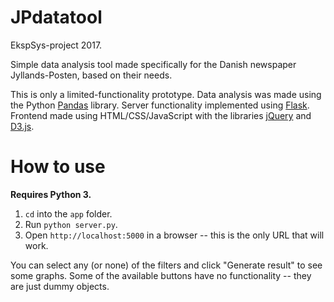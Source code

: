 # JPdatatool
EkspSys-project 2017.

Simple data analysis tool made specifically for the Danish newspaper Jyllands-Posten, based on their needs.

This is only a limited-functionality prototype. Data analysis was made using the Python [Pandas](http://pandas.pydata.org/) library. Server functionality implemented using [Flask](http://flask.pocoo.org/). Frontend made using HTML/CSS/JavaScript with the libraries [jQuery](https://jquery.com/) and [D3.js](https://d3js.org/).

# How to use
**Requires Python 3.**
1. `cd` into the `app` folder.
2. Run `python server.py`.
3. Open `http://localhost:5000` in a browser -- this is the only URL that will work.

You can select any (or none) of the filters and click "Generate result" to see some graphs. Some of the available buttons have no functionality -- they are just dummy objects. 
